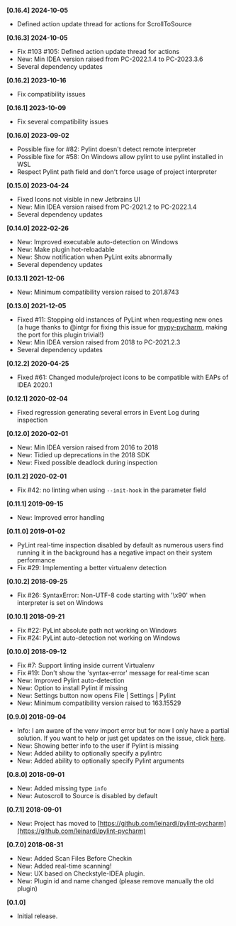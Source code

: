 **[0.16.4] 2024-10-05**

- Defined action update thread for actions for ScrollToSource

**[0.16.3] 2024-10-05**

- Fix #103 #105: Defined action update thread for actions
- New: Min IDEA version raised from PC-2022.1.4 to PC-2023.3.6
- Several dependency updates

**[0.16.2] 2023-10-16**

- Fix compatibility issues

**[0.16.1] 2023-10-09**

- Fix several compatibility issues

**[0.16.0] 2023-09-02**

- Possible fixe for #82: Pylint doesn't detect remote interpreter
- Possible fixe for #58: On Windows allow pylint to use pylint installed in WSL
- Respect Pylint path field and don't force usage of project interpreter

**[0.15.0] 2023-04-24**

- Fixed Icons not visible in new Jetbrains UI
- New: Min IDEA version raised from PC-2021.2 to PC-2022.1.4
- Several dependency updates

**[0.14.0] 2022-02-26**

- New: Improved executable auto-detection on Windows
- New: Make plugin hot-reloadable
- New: Show notification when PyLint exits abnormally
- Several dependency updates

**[0.13.1] 2021-12-06**

- New: Minimum compatibility version raised to 201.8743

**[0.13.0] 2021-12-05**

- Fixed #11: Stopping old instances of PyLint when requesting new ones (a huge thanks to @intgr for fixing this issue
  for [mypy-pycharm](https://github.com/leinardi/mypy-pycharm), making the port for this plugin trivial!)
- New: Min IDEA version raised from 2018 to PC-2021.2.3
- Several dependency updates

**[0.12.2] 2020-04-25**

- Fixed #61: Changed module/project icons to be compatible with EAPs of IDEA 2020.1

**[0.12.1] 2020-02-04**

- Fixed regression generating several errors in Event Log during inspection

**[0.12.0] 2020-02-01**

- New: Min IDEA version raised from 2016 to 2018
- New: Tidied up deprecations in the 2018 SDK
- New: Fixed possible deadlock during inspection

**[0.11.2] 2020-02-01**

- Fix #42: no linting when using `--init-hook` in the parameter field

**[0.11.1] 2019-09-15**

- New: Improved error handling

**[0.11.0] 2019-01-02**

- PyLint real-time inspection disabled by default as numerous users find running it in the background has a negative
  impact on their system performance
- Fix #29: Implementing a better virtualenv detection

**[0.10.2] 2018-09-25**

- Fix #26: SyntaxError: Non-UTF-8 code starting with '\x90' when interpreter is set on Windows

**[0.10.1] 2018-09-21**

- Fix #22: PyLint absolute path not working on Windows
- Fix #24: PyLint auto-detection not working on Windows

**[0.10.0] 2018-09-12**

- Fix #7: Support linting inside current Virtualenv
- Fix #19: Don't show the 'syntax-error' message for real-time scan
- New: Improved Pylint auto-detection
- New: Option to install Pylint if missing
- New: Settings button now opens File | Settings | Pylint
- New: Minimum compatibility version raised to 163.15529

**[0.9.0] 2018-09-04**

- Info: I am aware of the venv import error but for now I only have a partial solution. If you want to help or just get
  updates on the issue, click [here](https://github.com/leinardi/pylint-pycharm/issues/7).
- New: Showing better info to the user if Pylint is missing
- New: Added ability to optionally specify a pylintrc
- New: Added ability to optionally specify Pylint arguments

**[0.8.0] 2018-09-01**

- New: Added missing type `info`
- New: Autoscroll to Source is disabled by default

**[0.7.1] 2018-09-01**

- New: Project has moved to [https://github.com/leinardi/pylint-pycharm](https://github.com/leinardi/pylint-pycharm)

**[0.7.0] 2018-08-31**

- New: Added Scan Files Before Checkin
- New: Added real-time scanning!
- New: UX based on Checkstyle-IDEA plugin.
- New: Plugin id and name changed (please remove manually the old plugin)

**[0.1.0]**

- Initial release.
